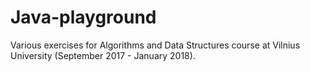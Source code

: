 # Java-playground
Various exercises for Algorithms and Data Structures course at Vilnius University (September 2017 - January 2018).
